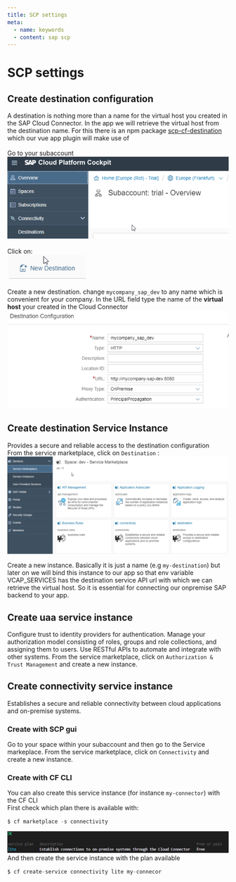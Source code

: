 ```yaml
---
title: SCP settings
meta:
  - name: keywords
  - content: sap scp
---
```


# SCP settings 

## Create destination configuration
A destination is nothing more than a name for the virtual host you created in the SAP Cloud Connector. In the app we will retrieve the virtual host from the destination name. For this there is an npm package [scp-cf-destination](/packages/npm.html) which our vue app plugin will make use of<br><br>
Go to your subaccount<br>
![destination in SCP](./images/dest-location.png)
<br><br>
Click on:<br>
![new destination in SCP](./images/dest-new.png)
<br><br>
Create a new destination. change `mycompany_sap_dev` to any name which is convenient for your company. In the URL field type the name of the **virtual host** your created in the Cloud Connector<br>
![config destination in SCP](./images/dest-config.png)


## Create destination Service Instance 
Provides a secure and reliable access to the destination configuration<br>
From the service marketplace, click on `Destination`  :<br>
![Service marketplace](./images/scp-service-marketplace.png) 

Create a new instance. Basically it is just a name (e.g `my-destination`) but later on we will bind this instance to our app so that env variable VCAP_SERVICES has the destination service API url with which we can retrieve the virtual host. So it is essential for connecting our onpremise SAP backend to your app.

## Create uaa service instance 
Configure trust to identity providers for authentication. Manage your authorization model consisting of roles, groups and role collections, and assigning them to users. Use RESTful APIs to automate and integrate with other systems.
From the service marketplace, click on `Authorization & Trust Management` and create a new instance.

## Create connectivity service instance 
Establishes a secure and reliable connectivity between cloud applications and on-premise systems.

### Create with SCP gui
Go to your space within your subaccount and then go to the Service markeplace. From the service marketplace, click on `Connectivity` and create a new instance.
<br>

### Create with CF CLI
You can also create this service instance (for instance `my-connector`) with the CF CLI<br>
First check which plan there is available with:
``` js
$ cf marketplace -s connectivity
```
![smp conn](./images/cf-marketplace-conn.png)<br>
And then create the service instance with the plan available
``` js
$ cf create-service connectivity lite my-connecor
```

